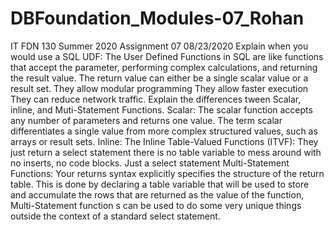 # DBFoundation_Modules-07_Rohan
IT FDN 130 Summer 2020 Assignment 07 08/23/2020  Explain when you would use a SQL UDF: The User Defined Functions in SQL are like functions that accept the parameter, performing complex calculations, and returning the result value. The return value can either be a single scalar value or a result set.      They allow modular programming      They allow faster execution      They can reduce network traffic. Explain the differences tween Scalar, inline, and Muti-Statement Functions.   Scalar: The scalar function accepts any number of parameters and returns one value. The term scalar differentiates a single value from more complex structured values, such as arrays or result sets. Inline:       The Inline Table-Valued Functions (ITVF): They just return a select statement there is no table variable to mess around with no inserts, no code blocks. Just a select statement   Multi-Statement Functions:       Your returns syntax explicitly specifies the structure of the return table. This is done by declaring a table variable that will be used to store and accumulate the rows that are returned as the value of the function, Multi-Statement function s can be used to do some very unique things outside the context of a standard select statement.
